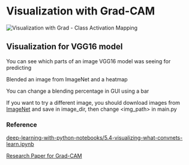 # Visualization with Grad-CAM
![Visualization with Grad - Class Activation Mapping](https://user-images.githubusercontent.com/51239551/66256468-69541080-e78e-11e9-8244-636093c7721c.png)

## Visualization for VGG16 model
You can see which parts of an image VGG16 model was seeing for predicting

Blended an image from ImageNet and a heatmap

You can change a blending percentage in GUI using a bar

If you want to try a different image, you should download images from [ImageNet](http://www.image-net.org/) and save in image_dir, then change <img_path> in main.py

### Reference
[deep-learning-with-python-notebooks/5.4-visualizing-what-convnets-learn.ipynb](https://github.com/fchollet/deep-learning-with-python-notebooks/blob/master/5.4-visualizing-what-convnets-learn.ipynb)

[Research Paper for Grad-CAM](https://arxiv.org/pdf/1610.02391.pdf)
